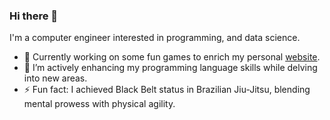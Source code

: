 ### Hi there 👋

I'm a computer engineer interested in programming, and data science.

- 🔭 Currently working on some fun games to enrich my personal [website](https://www.gaspardantas.com).
- 🌱 I’m actively enhancing my programming language skills while delving into new areas.
- ⚡ Fun fact: I achieved Black Belt status in Brazilian Jiu-Jitsu, blending mental prowess with physical agility.
<!--
**gaspardantas/gaspardantas** is a ✨ _special_ ✨ repository because its `README.md` (this file) appears on your GitHub profile.

Here are some ideas to get you started:

- 🔭 I’m currently working on ...
- 🌱 I’m currently learning ...
- 👯 I’m looking to collaborate on ...
- 🤔 I’m looking for help with ...
- 💬 Ask me about ...
- 📫 How to reach me: ...
- 😄 Pronouns: ...
- ⚡ Fun fact: ...
-->
